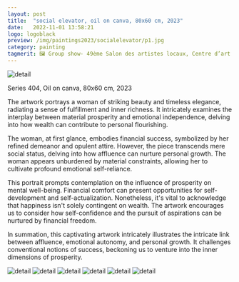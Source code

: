 ```yaml
---
layout: post
title:  "social elevator, oil on canva, 80x60 cm, 2023"
date:   2022-11-01 13:58:21
logo: logoblack
preview: /img/paintings2023/socialelevator/p1.jpg
category: painting
tagmerit: 🖼 Group show- 49ème Salon des artistes locaux, Centre d’art la Graineterie - Houilles, France
---
```



![detail](/img/paintings2023/socialelevator/showexphouille.jpg) 

Series 404, Oil on canva, 80x60 cm, 2023

The artwork portrays a woman of striking beauty and timeless elegance, radiating a sense of fulfillment and inner richness. It intricately examines the interplay between material prosperity and emotional independence, delving into how wealth can contribute to personal flourishing.

The woman, at first glance, embodies financial success, symbolized by her refined demeanor and opulent attire. However, the piece transcends mere social status, delving into how affluence can nurture personal growth. The woman appears unburdened by material constraints, allowing her to cultivate profound emotional self-reliance.

This portrait prompts contemplation on the influence of prosperity on mental well-being. Financial comfort can present opportunities for self-development and self-actualization. Nonetheless, it's vital to acknowledge that happiness isn't solely contingent on wealth. The artwork encourages us to consider how self-confidence and the pursuit of aspirations can be nurtured by financial freedom.

In summation, this captivating artwork intricately illustrates the intricate link between affluence, emotional autonomy, and personal growth. It challenges conventional notions of success, beckoning us to venture into the inner dimensions of prosperity.




![detail](/img/paintings2023/socialelevator/p2.jpg) 
![detail](/img/paintings2023/socialelevator/p3.jpg) 
![detail](/img/paintings2023/socialelevator/p4.jpg) 
![detail](/img/paintings2023/socialelevator/p5.jpg) 
![detail](/img/paintings2023/socialelevator/p6.jpg)
![detail](/img/paintings2023/socialelevator/p7.jpg)



